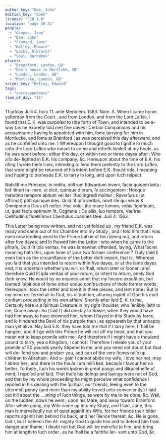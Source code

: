 ```yaml
---
author_key: "Dee, John"
edition_key: "book"
license: "CC0 1.0"
location: "page 30-31"
people:
  - "Cooper, Jane"
  - "Dee, John"
  - "Fromond, Jane"
  - "Kelley, Edward"
  - "Laski, Olbracht"
  - "Saul, Barnabas"
places:
  - "Brentford, London, GB"
  - "Dee's house in Mortlake, GB"
  - "London, London, GB"
  - "Mortlake, London, GB"
scryer_key: "Kelley, Edward"
tags:
  - "correspondence"
time_of_day: "11"
---
```

  Thurſday Julii 4. hora 11. ante Meridiem. 1583.
  Note. Δ. When I came home yeſterday from the Court , and from London, and from the
Lord Laſkie, I found that E. K. was purpoſed to ride forth of  Town, and intended to be a-
way (as he expreſly told me) five dayes :  Certain Companions and his acquaintance having
ſo appointed with him, ſome tarrying for him in Mortlucke, and ſome at  Brainford ( as was
perceived this day afterward, and as he confeſſed unto me. )  Whereupon I thought good to
ſignifie ſo much unto the Lord Laſkie who meant to come and refreſh himſelf at my houſe,
as he was wont before ; either this day, or within two or three dayes after :  Who alſo de-
lighted in E.K. his company, &c. Hereupon about the time of E.K. his riſing I wrote theſe
lines, intending to ſend them preſently to the Lord Laſkie, that word might be returned of
his intent before E.K. ſhould ride, I meaning and hoping to perſwade E.K. to tarry ſo long,
and upon ſuch reſpect.

Nobiliſſime Princeps, in reditu, noſtrum Edwardum inveni, facie quidem læta : ſed itineri ta-
men, ut dicit, quinque dierum, ſe accingentem :  Hocque matutino tempore abitum vel iter
iſtud ingredi molitur ; Reverſurus (ut affirmat) poſt quinque dies.  Quid ſit ipſa veritas,
novit ille qui verus & Omnipotens Deus eſt noſter.  Hoc volui, iſto mane ſummo, vobis ſignificare, ut,
quid factu optimum ſit, Cogitetis  : De aliis, ſuo tempore,
                                    Væſtræ Celſitudinis fideliſſimus Clientulus
                                                            Joannes Dee.
        Julii 4. 1563.

This Letter being now written, and not yet folded up , my friend E.K. was ready and
came out of his Chamber into my Study ; and I told him that I was even now ſending word
to the Prince Laſkie of his rideing out, and return after five dayes; and ſo ſhewed him the
Letter : who when he came to the phraſe, Quid ſit ipſa veritas, he was ſamewhat offended,
ſaying,  What ſecret meaning hath this, upon ſome of your two former conference ?  Truly (ſaid
I) even ſuch as the circumſtance of the Letter doth import, that is ; Whereas you ſaid that
you intended to return within five dayes, or at the ſame dayes end, it is uncertain whether
you will, or ſhall, return later or ſooner : and therefore Quid ſit ipſa veritas of your return,
or intent to return, onely God doth know.  He would by no meanes admit that my ſincere
expoſition, but ſeemed ſuſpitious of ſome other undue conſtructions of thoſe former words ;
thereupon I took the Letter and tore it in three pieces, and ſent none : But in my mind re-
ferred all to God, his diſpoſition, aſſuring myſelf of God his moſt conſtant proceeding in his own
affairs.  Shortly after ſaid E. K. to me, Certainly here is a ſpiritual Creature in my right
ſhoulder, who ſenſibly ſaith to me, Come away : So ( ſaid I ) did one ſay to Sowle, when
they would have had him away to have drowned  him, whom I ſtayed in this Study by force,
and ſo hindered the Devil of his purpoſe then ;  as appeareth by that unhappy man yet alive.
Nay ſaid E.K. they have told me that if I tarry here, I ſhall be hanged ; and if I go with this
Prince he will cut off my head, and that you mean not to keep promiſe with me ; And therefore
if I might have a thouſand pound to tarry,  yea a Kingdom, I cannot :  Therefore I releaſe
you of your promiſe of 50 pounds yearly Stipend to me, and you need not doubt but God will de-
fend you and proſper you, and can of the very ſtones raiſe up children to Abraham :  And a-
gain I cannot abide my wife, I love her not, may I abhor her ;  and there in the houſe I am miſli
ked, becauſe I favour her no better.  To theſe , ſuch  his words ſpoken in great pangs and
diſquietneſſe of mind, I repoſed and ſaid, That theſe his doings and ſayings were not of God,
and that by my whole proceeding he might perceive what confidence I repoſed in his dealing
with the ſpiritual, our friends, ſeeing even to the uttermoſt penny (and more than my ability
ſerved unto conveniently ) I laid out ſtill about the ….ming of ſuch things, as were by me to
be done, &c.    Well, on the ſudden, down he went ; upon his Mare, and away toward
Brainford.   After whoſe going, my Wife came up into my Study, and I ſaid, Jane, this man
is mervallouſly out of quiet againſt his Wife, for her friends their bitter reports againſt him
behind his back, and her ſilence thereat, &c.   He is gone , ſaid I, but I beſeech the Al-
mighty God to guide him and to defend him from danger and ſhame ; I doubt not but God
will be merciful to him, and bring him at length to ſuch order ,  as he ſhall be a faithful ſer-
vant unto God, &c.
